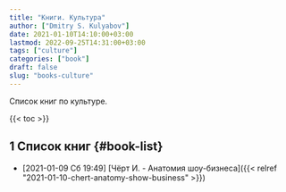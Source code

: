 ```yaml
---
title: "Книги. Культура"
author: ["Dmitry S. Kulyabov"]
date: 2021-01-10T14:10:00+03:00
lastmod: 2022-09-25T14:31:00+03:00
tags: ["culture"]
categories: ["book"]
draft: false
slug: "books-culture"
---
```


Список книг по культуре.

<!--more-->

{{< toc >}}


## <span class="section-num">1</span> Список книг {#book-list}

-   <span class="timestamp-wrapper"><span class="timestamp">[2021-01-09 Сб 19:49] </span></span> [Чёрт И. - Анатомия шоу-бизнеса]({{< relref "2021-01-10-chert-anatomy-show-business" >}})
